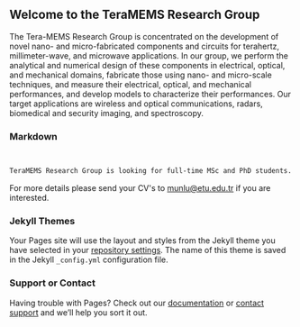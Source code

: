## Welcome to the TeraMEMS Research Group

The Tera-MEMS Research Group is concentrated on the development of novel nano- and micro-fabricated components and circuits for terahertz, millimeter-wave, and microwave applications.  In our group, we perform the analytical and numerical design of these components in electrical, optical, and mechanical domains, fabricate those using nano- and micro-scale techniques, and measure their electrical, optical, and mechanical performances, and develop models to characterize their performances.  Our target applications are wireless and optical communications, radars, biomedical and security imaging, and spectroscopy.

### Markdown


```markdown


TeraMEMS Research Group is looking for full-time MSc and PhD students. Please send your CV's to munlu (at) etu.edu.tr if you are interested...
```

For more details please send your CV's to munlu@etu.edu.tr if you are interested.

### Jekyll Themes

Your Pages site will use the layout and styles from the Jekyll theme you have selected in your [repository settings](https://github.com/teramems/teramems.github.io/settings). The name of this theme is saved in the Jekyll `_config.yml` configuration file.

### Support or Contact

Having trouble with Pages? Check out our [documentation](https://help.github.com/categories/github-pages-basics/) or [contact support](https://github.com/contact) and we’ll help you sort it out.
